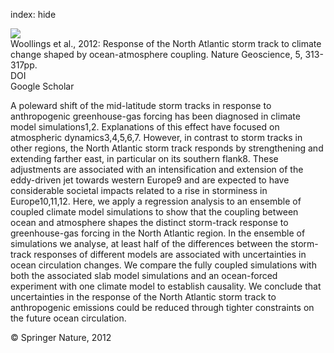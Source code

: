 index: hide

<div class="Citation">
    <div class="Citation-thumb CitationThumb-linked"  data-href="https://doi.org/10.1038/ngeo1438">
      <img src="https://static.claimspace.cloud/climate-study-static/refs/thumbs/14/Woollings_et_al_2012-thumb.png" />
    </div>

  <div class="Citation-body">
    <div class="Citation-text">Woollings et al., 2012: Response of the North Atlantic storm track to climate change shaped by ocean-atmosphere coupling. <span class="Article-journal">Nature Geoscience, </span><span class="Article-volume">5, </span>313-317pp.</div>
    <div class="Citation-links">
      <div class="CitationLink" data-href="https://doi.org/10.1038/ngeo1438">
        <div class="CitationLink-icon CitationLink-Doi"></div>
        <div class="CitationLink-text">DOI</div>
      </div>
      <div class="CitationLink" data-href="https://scholar.google.com/scholar?q=10.1038/ngeo1438">
        <div class="CitationLink-icon CitationLink-Scholar"></div>
        <div class="CitationLink-text">Google Scholar</div>
      </div>
    </div>
  </div>
</div>

A poleward shift of the mid-latitude storm tracks in response to anthropogenic greenhouse-gas forcing has been diagnosed in climate model simulations1,2. Explanations of this effect have focused on atmospheric dynamics3,4,5,6,7. However, in contrast to storm tracks in other regions, the North Atlantic storm track responds by strengthening and extending farther east, in particular on its southern flank8. These adjustments are associated with an intensification and extension of the eddy-driven jet towards western Europe9 and are expected to have considerable societal impacts related to a rise in storminess in Europe10,11,12. Here, we apply a regression analysis to an ensemble of coupled climate model simulations to show that the coupling between ocean and atmosphere shapes the distinct storm-track response to greenhouse-gas forcing in the North Atlantic region. In the ensemble of simulations we analyse, at least half of the differences between the storm-track responses of different models are associated with uncertainties in ocean circulation changes. We compare the fully coupled simulations with both the associated slab model simulations and an ocean-forced experiment with one climate model to establish causality. We conclude that uncertainties in the response of the North Atlantic storm track to anthropogenic emissions could be reduced through tighter constraints on the future ocean circulation.

<div class="Citation-copy">
&copy; Springer Nature, 2012
</div>